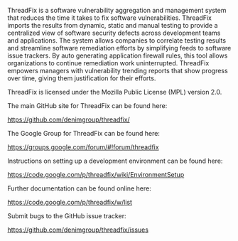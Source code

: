 ThreadFix is a software vulnerability aggregation and management system that reduces the time it takes to fix software vulnerabilities. ThreadFix imports the results from dynamic, static and manual testing to provide a centralized view of software security defects across development teams and applications. The system allows companies to correlate testing results and streamline software remediation efforts by simplifying feeds to software issue trackers. By auto generating application firewall rules, this tool allows organizations to continue remediation work uninterrupted. ThreadFix empowers managers with
vulnerability trending reports that show progress over time, giving them justification for their efforts.

ThreadFix is licensed under the Mozilla Public License (MPL) version 2.0.

The main GitHub site for ThreadFix can be found here:

https://github.com/denimgroup/threadfix/

The Google Group for ThreadFix can be found here:

https://groups.google.com/forum/#!forum/threadfix

Instructions on setting up a development environment can be found here:

https://code.google.com/p/threadfix/wiki/EnvironmentSetup

Further documentation can be found online here:

https://code.google.com/p/threadfix/w/list

Submit bugs to the GitHub issue tracker:

https://github.com/denimgroup/threadfix/issues